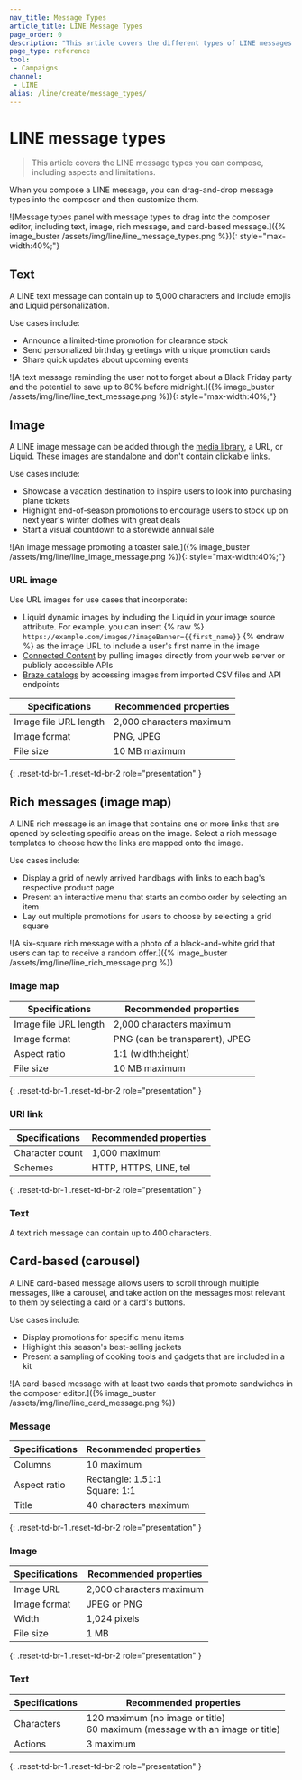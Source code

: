 ```yaml
---
nav_title: Message Types
article_title: LINE Message Types
page_order: 0
description: "This article covers the different types of LINE messages."
page_type: reference
tool:
 - Campaigns
channel:
 - LINE
alias: /line/create/message_types/
---
```


# LINE message types

> This article covers the LINE message types you can compose, including aspects and limitations.

When you compose a LINE message, you can drag-and-drop message types into the composer and then customize them.

![Message types panel with message types to drag into the composer editor, including text, image, rich message, and card-based message.]({% image_buster /assets/img/line/line_message_types.png %}){: style="max-width:40%;"}

## Text

A LINE text message can contain up to 5,000 characters and include emojis and Liquid personalization.

Use cases include:
- Announce a limited-time promotion for clearance stock
- Send personalized birthday greetings with unique promotion cards
- Share quick updates about upcoming events

![A text message reminding the user not to forget about a Black Friday party and the potential to save up to 80% before midnight.]({% image_buster /assets/img/line/line_text_message.png %}){: style="max-width:40%;"}

## Image

A LINE image message can be added through the [media library]({{site.baseurl}}/user_guide/engagement_tools/templates_and_media/media_library/), a URL, or Liquid. These images are standalone and don't contain clickable links.

Use cases include:
- Showcase a vacation destination to inspire users to look into purchasing plane tickets
- Highlight end-of-season promotions to encourage users to stock up on next year's winter clothes with great deals
- Start a visual countdown to a storewide annual sale

![An image message promoting a toaster sale.]({% image_buster /assets/img/line/line_image_message.png %}){: style="max-width:40%;"}

### URL image

Use URL images for use cases that incorporate:
- Liquid dynamic images by including the Liquid in your image source attribute. For example, you can insert {% raw %} `https://example.com/images/?imageBanner={{first_name}}` {% endraw %} as the image URL to include a user's first name in the image
- [Connected Content]({{site.baseurl}}/user_guide/personalization_and_dynamic_content/connected_content/) by pulling images directly from your web server or publicly accessible APIs
- [Braze catalogs]({{site.baseurl}}/user_guide/personalization_and_dynamic_content/catalogs/) by accessing images from imported CSV files and API endpoints

| **Specifications** | **Recommended properties** |
|--------------------------|----------------------------|
| Image file URL length | 2,000 characters maximum  |
| Image format          | PNG, JPEG             |
| File size     |  10&nbsp;MB maximum |
{: .reset-td-br-1 .reset-td-br-2 role="presentation" }

## Rich messages (image map)

A LINE rich message is an image that contains one or more links that are opened by selecting specific areas on the image. Select a rich message templates to choose how the links are mapped onto the image.

Use cases include:
- Display a grid of newly arrived handbags with links to each bag's respective product page
- Present an interactive menu that starts an combo order by selecting an item
- Lay out multiple promotions for users to choose by selecting a grid square

![A six-square rich message with a photo of a black-and-white grid that users can tap to receive a random offer.]({% image_buster /assets/img/line/line_rich_message.png %})

### Image map 

| **Specifications** | **Recommended properties** |
|--------------------------|----------------------------|
| Image file URL length | 2,000 characters maximum  |
| Image format          | PNG (can be transparent), JPEG             |
| Aspect ratio          | 1:1 (width:height)
| File size     |  10&nbsp;MB maximum |
{: .reset-td-br-1 .reset-td-br-2 role="presentation" }

### URI link 

| **Specifications** | **Recommended properties** |
|--------------------------|----------------------------|
| Character count      | 1,000 maximum |
| Schemes              | HTTP, HTTPS, LINE, tel |
{: .reset-td-br-1 .reset-td-br-2 role="presentation" }

### Text 

A text rich message can contain up to 400 characters.

## Card-based (carousel)

A LINE card-based message allows users to scroll through multiple messages, like a carousel, and take action on the messages most relevant to them by selecting a card or a card's buttons.

Use cases include:
- Display promotions for specific menu items
- Highlight this season's best-selling jackets
- Present a sampling of cooking tools and gadgets that are included in a kit

![A card-based message with at least two cards that promote sandwiches in the composer editor.]({% image_buster /assets/img/line/line_card_message.png %})

### Message

| **Specifications** | **Recommended properties** |
|--------------------------|----------------------------|
| Columns                  | 10 maximum |
| Aspect ratio             | Rectangle: 1.51:1 <br> Square: 1:1  |
| Title                    | 40 characters maximum
{: .reset-td-br-1 .reset-td-br-2 role="presentation" }


### Image

| **Specifications** | **Recommended properties** |
|--------------------------|----------------------------|
| Image URL                 | 2,000 characters maximum |
| Image format              | JPEG or PNG |
| Width                     | 1,024 pixels  |
| File size                 | 1 MB |
{: .reset-td-br-1 .reset-td-br-2 role="presentation" }


### Text

| **Specifications** | **Recommended properties** |
|-------------------------|----------------------------|
| Characters              | 120 maximum (no image or title) <br> 60 maximum (message with an image or title)  |
| Actions                 | 3 maximum |
{: .reset-td-br-1 .reset-td-br-2 role="presentation" }


